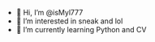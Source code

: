 - 👋 Hi, I’m @isMyl777
- 👀 I’m interested in sneak and lol
- 🌱 I’m currently learning Python and CV


<!---
isMyl777/isMyl777 is a ✨ special ✨ repository because its `README.md` (this file) appears on your GitHub profile.
You can click the Preview link to take a look at your changes.
--->
